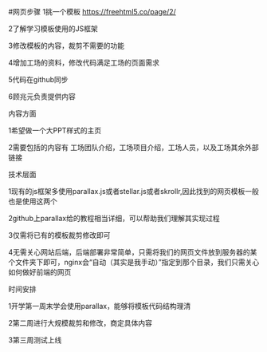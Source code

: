 #网页步骤
1挑一个模板
https://freehtml5.co/page/2/

2了解学习模板使用的JS框架

3修改模板的内容，裁剪不需要的功能

4增加工场的资料，修改代码满足工场的页面需求

5代码在github同步

6顾兆元负责提供内容

内容方面

1希望做一个大PPT样式的主页

2需要包括的内容有 工场团队介绍，工场项目介绍，工场人员，以及工场其余外部链接

技术层面

1现有的js框架多使用parallax.js或者stellar.js或者skrollr,因此找到的网页模板一般也是使用这两个

2github上parallax给的教程相当详细，可以帮助我们理解其实现过程

3仅需将已有的模板裁剪修改即可

4无需关心网站后端，后端部署非常简单，只需将我们的网页文件放到服务器的某个文件夹下即可，nginx会“自动（其实是我手动）”指定到那个目录，我们只需关心如何做好前端的网页

时间安排

1开学第一周末学会使用parallax，能够将模板代码结构理清

2第二周进行大规模裁剪和修改，商定具体内容

3第三周测试上线